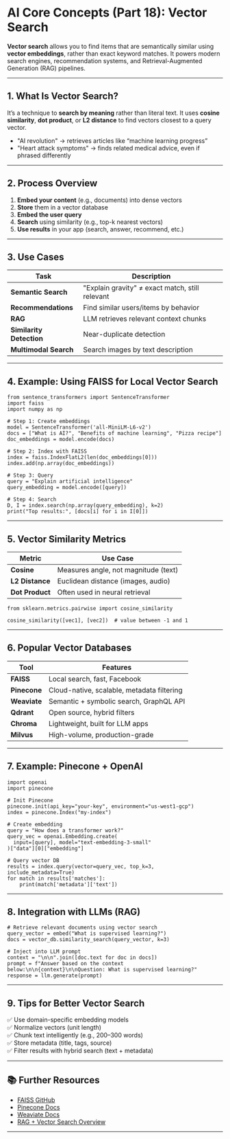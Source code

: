 # AI Core Concepts (Part 18): Vector Search

**Vector search** allows you to find items that are semantically similar using **vector embeddings**, rather than exact keyword matches. It powers modern search engines, recommendation systems, and Retrieval-Augmented Generation (RAG) pipelines.

---

## 1. What Is Vector Search?

It’s a technique to **search by meaning** rather than literal text. It uses **cosine similarity**, **dot product**, or **L2 distance** to find vectors closest to a query vector.

- "AI revolution" → retrieves articles like “machine learning progress”
- "Heart attack symptoms" → finds related medical advice, even if phrased differently

---

## 2. Process Overview

1. **Embed your content** (e.g., documents) into dense vectors
2. **Store** them in a vector database
3. **Embed the user query**
4. **Search** using similarity (e.g., top-k nearest vectors)
5. **Use results** in your app (search, answer, recommend, etc.)

---

## 3. Use Cases

| Task                     | Description                                      |
|--------------------------|--------------------------------------------------|
| **Semantic Search**      | "Explain gravity" ≠ exact match, still relevant |
| **Recommendations**      | Find similar users/items by behavior            |
| **RAG**                  | LLM retrieves relevant context chunks           |
| **Similarity Detection** | Near-duplicate detection                        |
| **Multimodal Search**    | Search images by text description               |

---

## 4. Example: Using FAISS for Local Vector Search

```
from sentence_transformers import SentenceTransformer
import faiss
import numpy as np

# Step 1: Create embeddings
model = SentenceTransformer('all-MiniLM-L6-v2')
docs = ["What is AI?", "Benefits of machine learning", "Pizza recipe"]
doc_embeddings = model.encode(docs)

# Step 2: Index with FAISS
index = faiss.IndexFlatL2(len(doc_embeddings[0]))
index.add(np.array(doc_embeddings))

# Step 3: Query
query = "Explain artificial intelligence"
query_embedding = model.encode([query])

# Step 4: Search
D, I = index.search(np.array(query_embedding), k=2)
print("Top results:", [docs[i] for i in I[0]])
```

---

## 5. Vector Similarity Metrics

| Metric          | Use Case                              |
|------------------|----------------------------------------|
| **Cosine**       | Measures angle, not magnitude (text)   |
| **L2 Distance**  | Euclidean distance (images, audio)     |
| **Dot Product**  | Often used in neural retrieval         |

```
from sklearn.metrics.pairwise import cosine_similarity

cosine_similarity([vec1], [vec2])  # value between -1 and 1
```

---

## 6. Popular Vector Databases

| Tool        | Features                                           |
|-------------|----------------------------------------------------|
| **FAISS**   | Local search, fast, Facebook                      |
| **Pinecone**| Cloud-native, scalable, metadata filtering        |
| **Weaviate**| Semantic + symbolic search, GraphQL API           |
| **Qdrant**  | Open source, hybrid filters                       |
| **Chroma**  | Lightweight, built for LLM apps                   |
| **Milvus**  | High-volume, production-grade                     |

---

## 7. Example: Pinecone + OpenAI

```
import openai
import pinecone

# Init Pinecone
pinecone.init(api_key="your-key", environment="us-west1-gcp")
index = pinecone.Index("my-index")

# Create embedding
query = "How does a transformer work?"
query_vec = openai.Embedding.create(
  input=[query], model="text-embedding-3-small"
)["data"][0]["embedding"]

# Query vector DB
results = index.query(vector=query_vec, top_k=3, include_metadata=True)
for match in results['matches']:
    print(match['metadata']['text'])
```

---

## 8. Integration with LLMs (RAG)

```
# Retrieve relevant documents using vector search
query_vector = embed("What is supervised learning?")
docs = vector_db.similarity_search(query_vector, k=3)

# Inject into LLM prompt
context = "\n\n".join([doc.text for doc in docs])
prompt = f"Answer based on the context below:\n\n{context}\n\nQuestion: What is supervised learning?"
response = llm.generate(prompt)
```

---

## 9. Tips for Better Vector Search

✅ Use domain-specific embedding models  
✅ Normalize vectors (unit length)  
✅ Chunk text intelligently (e.g., 200–300 words)  
✅ Store metadata (title, tags, source)  
✅ Filter results with hybrid search (text + metadata)  

---

## 📚 Further Resources

- [FAISS GitHub](https://github.com/facebookresearch/faiss)
- [Pinecone Docs](https://docs.pinecone.io/)
- [Weaviate Docs](https://weaviate.io/developers/weaviate)
- [RAG + Vector Search Overview](https://www.pinecone.io/learn/retrieval-augmented-generation/)

---
